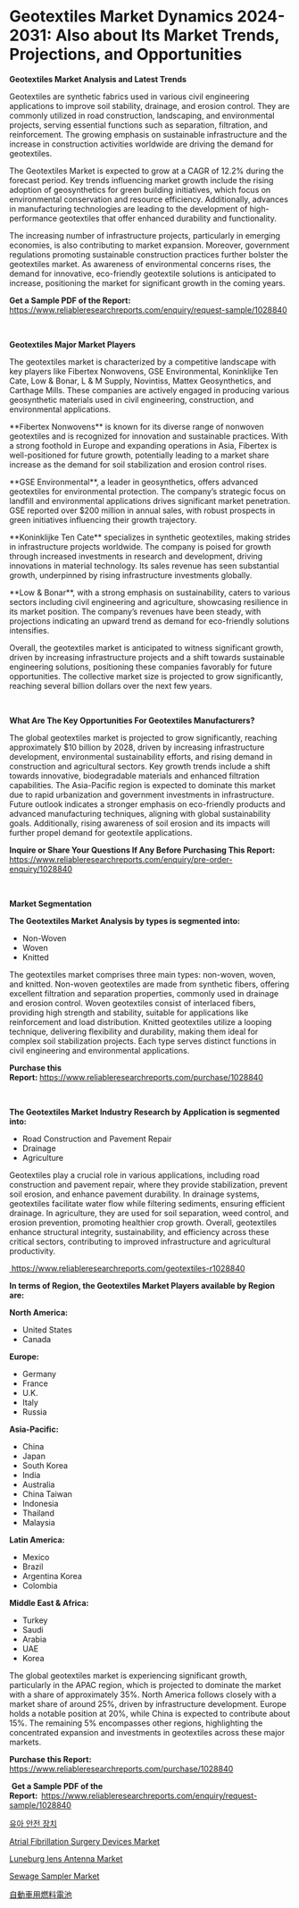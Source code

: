 <p><h1>Geotextiles Market Dynamics 2024-2031: Also about Its Market Trends, Projections, and Opportunities</h1></p><p><strong>Geotextiles Market Analysis and Latest Trends</strong></p>
<p><p>Geotextiles are synthetic fabrics used in various civil engineering applications to improve soil stability, drainage, and erosion control. They are commonly utilized in road construction, landscaping, and environmental projects, serving essential functions such as separation, filtration, and reinforcement. The growing emphasis on sustainable infrastructure and the increase in construction activities worldwide are driving the demand for geotextiles.</p><p>The Geotextiles Market is expected to grow at a CAGR of 12.2% during the forecast period. Key trends influencing market growth include the rising adoption of geosynthetics for green building initiatives, which focus on environmental conservation and resource efficiency. Additionally, advances in manufacturing technologies are leading to the development of high-performance geotextiles that offer enhanced durability and functionality.</p><p>The increasing number of infrastructure projects, particularly in emerging economies, is also contributing to market expansion. Moreover, government regulations promoting sustainable construction practices further bolster the geotextiles market. As awareness of environmental concerns rises, the demand for innovative, eco-friendly geotextile solutions is anticipated to increase, positioning the market for significant growth in the coming years.</p></p>
<p><strong>Get a Sample PDF of the Report:&nbsp;</strong> <a href="https://www.reliableresearchreports.com/enquiry/request-sample/1028840">https://www.reliableresearchreports.com/enquiry/request-sample/1028840</a></p>
<p>&nbsp;</p>
<p><strong>Geotextiles Major Market Players</strong></p>
<p><p>The geotextiles market is characterized by a competitive landscape with key players like Fibertex Nonwovens, GSE Environmental, Koninklijke Ten Cate, Low & Bonar, L & M Supply, Novintiss, Mattex Geosynthetics, and Carthage Mills. These companies are actively engaged in producing various geosynthetic materials used in civil engineering, construction, and environmental applications.</p><p>**Fibertex Nonwovens** is known for its diverse range of nonwoven geotextiles and is recognized for innovation and sustainable practices. With a strong foothold in Europe and expanding operations in Asia, Fibertex is well-positioned for future growth, potentially leading to a market share increase as the demand for soil stabilization and erosion control rises.</p><p>**GSE Environmental**, a leader in geosynthetics, offers advanced geotextiles for environmental protection. The company’s strategic focus on landfill and environmental applications drives significant market penetration. GSE reported over $200 million in annual sales, with robust prospects in green initiatives influencing their growth trajectory.</p><p>**Koninklijke Ten Cate** specializes in synthetic geotextiles, making strides in infrastructure projects worldwide. The company is poised for growth through increased investments in research and development, driving innovations in material technology. Its sales revenue has seen substantial growth, underpinned by rising infrastructure investments globally.</p><p>**Low & Bonar**, with a strong emphasis on sustainability, caters to various sectors including civil engineering and agriculture, showcasing resilience in its market position. The company’s revenues have been steady, with projections indicating an upward trend as demand for eco-friendly solutions intensifies.</p><p>Overall, the geotextiles market is anticipated to witness significant growth, driven by increasing infrastructure projects and a shift towards sustainable engineering solutions, positioning these companies favorably for future opportunities. The collective market size is projected to grow significantly, reaching several billion dollars over the next few years.</p></p>
<p>&nbsp;</p>
<p><strong>What Are The Key Opportunities For Geotextiles Manufacturers?</strong></p>
<p><p>The global geotextiles market is projected to grow significantly, reaching approximately $10 billion by 2028, driven by increasing infrastructure development, environmental sustainability efforts, and rising demand in construction and agricultural sectors. Key growth trends include a shift towards innovative, biodegradable materials and enhanced filtration capabilities. The Asia-Pacific region is expected to dominate this market due to rapid urbanization and government investments in infrastructure. Future outlook indicates a stronger emphasis on eco-friendly products and advanced manufacturing techniques, aligning with global sustainability goals. Additionally, rising awareness of soil erosion and its impacts will further propel demand for geotextile applications.</p></p>
<p><strong>Inquire or Share Your Questions If Any Before Purchasing This Report:</strong> <a href="https://www.reliableresearchreports.com/enquiry/pre-order-enquiry/1028840">https://www.reliableresearchreports.com/enquiry/pre-order-enquiry/1028840</a></p>
<p>&nbsp;</p>
<p><strong>Market Segmentation</strong></p>
<p><strong>The Geotextiles Market Analysis by types is segmented into:</strong></p>
<p><ul><li>Non-Woven</li><li>Woven</li><li>Knitted</li></ul></p>
<p><p>The geotextiles market comprises three main types: non-woven, woven, and knitted. Non-woven geotextiles are made from synthetic fibers, offering excellent filtration and separation properties, commonly used in drainage and erosion control. Woven geotextiles consist of interlaced fibers, providing high strength and stability, suitable for applications like reinforcement and load distribution. Knitted geotextiles utilize a looping technique, delivering flexibility and durability, making them ideal for complex soil stabilization projects. Each type serves distinct functions in civil engineering and environmental applications.</p></p>
<p><strong>Purchase this Report:&nbsp;</strong><a href="https://www.reliableresearchreports.com/purchase/1028840">https://www.reliableresearchreports.com/purchase/1028840</a></p>
<p>&nbsp;</p>
<p><strong>The Geotextiles Market Industry Research by Application is segmented into:</strong></p>
<p><ul><li>Road Construction and Pavement Repair</li><li>Drainage</li><li>Agriculture</li></ul></p>
<p><p>Geotextiles play a crucial role in various applications, including road construction and pavement repair, where they provide stabilization, prevent soil erosion, and enhance pavement durability. In drainage systems, geotextiles facilitate water flow while filtering sediments, ensuring efficient drainage. In agriculture, they are used for soil separation, weed control, and erosion prevention, promoting healthier crop growth. Overall, geotextiles enhance structural integrity, sustainability, and efficiency across these critical sectors, contributing to improved infrastructure and agricultural productivity.</p></p>
<p><a href="https://www.reliableresearchreports.com/geotextiles-r1028840">&nbsp;https://www.reliableresearchreports.com/geotextiles-r1028840</a></p>
<p><strong>In terms of Region, the Geotextiles Market Players available by Region are:</strong></p>
<p>
    <p> <strong> North America: </strong>
        <ul>
            <li>United States</li>
            <li>Canada</li>
        </ul>
        </p> 
    <p> <strong> Europe: </strong>
        <ul>
            <li>Germany</li>
            <li>France</li>
            <li>U.K.</li>
            <li>Italy</li>
            <li>Russia</li>
        </ul>
        </p> 
    <p> <strong> Asia-Pacific: </strong>
        <ul>
            <li>China</li>
            <li>Japan</li>
            <li>South Korea</li>
            <li>India</li>
            <li>Australia</li>
            <li>China Taiwan</li>
            <li>Indonesia</li>
            <li>Thailand</li>
            <li>Malaysia</li>
        </ul>
        </p> 
    <p> <strong> Latin America: </strong>
        <ul>
            <li>Mexico</li>
            <li>Brazil</li>
            <li>Argentina Korea</li>
            <li>Colombia</li>
        </ul>
        </p> 
    <p> <strong> Middle East & Africa: </strong>
        <ul>
            <li>Turkey</li>
            <li>Saudi</li>
            <li>Arabia</li>
            <li>UAE</li>
            <li>Korea</li>
        </ul>
    </p>
    </p>
<p><p>The global geotextiles market is experiencing significant growth, particularly in the APAC region, which is projected to dominate the market with a share of approximately 35%. North America follows closely with a market share of around 25%, driven by infrastructure development. Europe holds a notable position at 20%, while China is expected to contribute about 15%. The remaining 5% encompasses other regions, highlighting the concentrated expansion and investments in geotextiles across these major markets.</p></p>
<p><strong>Purchase this Report: </strong><a href="https://www.reliableresearchreports.com/purchase/1028840">https://www.reliableresearchreports.com/purchase/1028840</a></p>
<p>&nbsp;<strong>Get a Sample PDF of the Report:&nbsp;&nbsp;</strong><a href="https://www.reliableresearchreports.com/enquiry/request-sample/1028840">https://www.reliableresearchreports.com/enquiry/request-sample/1028840</a></p>
<p><strong></strong></p>
<p><p><a href="https://medium.com/@reyeshowell_6566/%EC%84%B8%EA%B3%84-baby-safety-gadgets-market-%EC%9D%80-2024%EC%97%90%EC%84%9C-2031%EB%A1%9C-%EC%97%B0%ED%8F%89%EA%B7%A0-%EC%A6%9D%EA%B0%80%EC%9C%A8%EC%9D%84-%EB%B3%B4%EC%9D%BC-%EA%B2%83%EC%9C%BC%EB%A1%9C-%EC%98%88%EC%83%81%EB%90%A9%EB%8B%88%EB%8B%A4-d6938cd42277">유아 안전 장치</a></p><p><a href="https://github.com/NasrinKhan99/Market-Research-Report-List-1/blob/main/atrial-fibrillation-surgery-devices-market.md">Atrial Fibrillation Surgery Devices Market</a></p><p><a href="https://medium.com/@calekuhlman2023/the-luneburg-lens-antenna-market-prioritizes-cost-control-and-efficiency-enhancement-d73fcc209e8b">Luneburg lens Antenna Market</a></p><p><a href="https://www.linkedin.com/pulse/sewage-sampler-market-share-size-trends-industry-analysis-report-0r4bf?trackingId=FAQGWFXGRtedvMJfTLx0hw%3D%3D">Sewage Sampler Market</a></p><p><a href="https://medium.com/@dannyharber2023/%E9%9D%A9%E6%96%B0%E7%9A%84%E3%81%AA%E6%88%90%E9%95%B7-%E3%82%B0%E3%83%AD%E3%83%BC%E3%83%90%E3%83%AB%E8%87%AA%E5%8B%95%E8%BB%8A%E7%94%A8%E7%87%83%E6%96%99%E9%9B%BB%E6%B1%A0%E5%B8%82%E5%A0%B4%E3%81%AE%E5%8B%95%E5%90%91%E5%88%86%E6%9E%90-2024%E5%B9%B4-2031%E5%B9%B4-7cbd61bbb204">自動車用燃料電池</a></p></p>